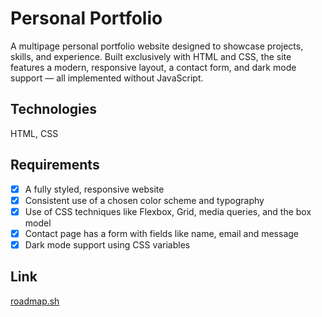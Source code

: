 # Personal Portfolio

A multipage personal portfolio website designed to showcase projects, skills, and experience. Built exclusively with HTML and CSS, the site features a modern, responsive layout, a contact form, and dark mode support — all implemented without JavaScript.

## Technologies

HTML, CSS

## Requirements

- [x] A fully styled, responsive website
- [x] Consistent use of a chosen color scheme and typography
- [x] Use of CSS techniques like Flexbox, Grid, media queries, and the box model
- [x] Contact page has a form with fields like name, email and message
- [x] Dark mode support using CSS variables

## Link

[roadmap.sh](https://roadmap.sh/projects/portfolio-website)
